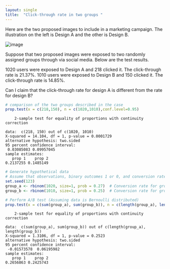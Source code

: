 ```yaml
---
layout: single
title:  "Click-through rate in two groups "
---
```


Here are the two proposed images to include in a marketing campaign. The illustration on the left is Design A and the other is Design B. 

![image](https://github.com/jkim2252666/text_analysis/assets/67861374/eb1ce4bf-3e78-4cee-b9c0-28180db2430e)

Suppose that two proposed images were exposed to two randomly assigned groups through via social media. Below are the test results.

1020 users were exposed to Design A and 218 clicked it. The click-through rate is 21.37%.
1010 users were exposed to Design B and 150 clicked it. The click-through rate is 14.85%.

Can I claim that the click-through rate for design A is different from the rate for design B?


```R
# comparison of the two groups described in the case
prop.test(x = c(218,150), n = c(1020,1010),conf.level=0.95)
```

    
    	2-sample test for equality of proportions with continuity correction
    
    data:  c(218, 150) out of c(1020, 1010)
    X-squared = 14.104, df = 1, p-value = 0.0001729
    alternative hypothesis: two.sided
    95 percent confidence interval:
     0.03085083 0.09957045
    sample estimates:
       prop 1    prop 2 
    0.2137255 0.1485149 
    



```R
# Generate hypothetical data
# Assume that observations, binary outcomes 1 or 0, and conversion rate are below
set.seed(123)
group_a <- rbinom(1020, size=1, prob = 0.27)  # Conversion rate for group A: 20%
group_b <- rbinom(1010, size=1, prob = 0.25)  # Conversion rate for group B: 25%

# Perform A/B test (Assuming data is Bernoulli distributed)
prop.test(x = c(sum(group_a), sum(group_b)), n = c(length(group_a), length(group_b)))
```


    
    	2-sample test for equality of proportions with continuity correction
    
    data:  c(sum(group_a), sum(group_b)) out of c(length(group_a), length(group_b))
    X-squared = 1.3106, df = 1, p-value = 0.2523
    alternative hypothesis: two.sided
    95 percent confidence interval:
     -0.01573578  0.06195982
    sample estimates:
       prop 1    prop 2 
    0.2656863 0.2425743 
    



```R

```

